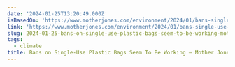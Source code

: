 ```yaml
---
date: '2024-01-25T13:20:49.000Z'
isBasedOn: 'https://www.motherjones.com/environment/2024/01/bans-single-use-plastic-bags/'
link: 'https://www.motherjones.com/environment/2024/01/bans-single-use-plastic-bags/'
slug: 2024-01-25-bans-on-single-use-plastic-bags-seem-to-be-working-mother-jones
tags:
  - climate
title: Bans on Single-Use Plastic Bags Seem To Be Working – Mother Jones
---
```


